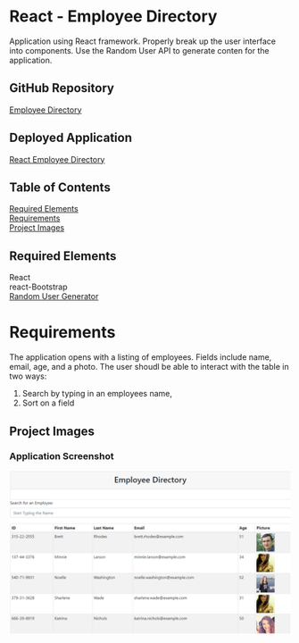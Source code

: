 # React - Employee Directory

Application using React framework.  Properly break up the user interface into components. Use the Random User API to generate conten for the application.

## GitHub Repository

[Employee Directory](https://github.com/eaborden/react_emp_dir)

## Deployed Application

[React Employee Directory](https://eaborden.github.io/react_emp_dir/)

## Table of Contents
[Required Elements](#required-elements) \
[Requirements](#requirements) \
[Project Images](#project-images)

## Required Elements
React\
react-Bootstrap\
[Random User Generator](https://randomuser.me/)

# Requirements

The application opens with a listing of employees.  Fields include name, email, age, and a photo.  The user shoudl be able to interact with the table in two ways:

1. Search by typing in an employees name,
2. Sort on a field

## Project Images

###  Application Screenshot

![application](https://github.com/eaborden/react_emp_dir/blob/master/images/application.PNG?raw=true)

